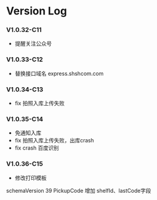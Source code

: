 # Version Log
### V1.0.32-C11 
* 提醒关注公众号
### V1.0.33-C12
* 替换接口域名 express.shshcom.com

### V1.0.34-C13
* fix 拍照入库上传失败

### V1.0.35-C14
* 免通知入库
* fix 拍照入库上传失败，出库crash
* fix crash 百度识别

### V1.0.36-C15
* 修改打印模板




schemaVersion 39
PickupCode 增加 shelfId、lastCode字段